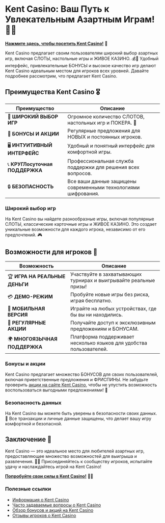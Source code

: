 # Kent Casino: Ваш Путь к Увлекательным Азартным Играм! 🎲✨

[**Нажмите здесь, чтобы посетить Kent Casino!**](https://brandplay.link/Fv2WP3js) 🤑

Kent Casino предлагает своим пользователям широкий выбор азартных игр, включая СЛОТЫ, настольные игры и ЖИВОЕ КАЗИНО. 💰🎉 Удобный интерфейс, привлекательные БОНУСЫ и высокое качество игр делают Kent Casino идеальным местом для игроков всех уровней. Давайте подробнее рассмотрим, что предлагает Kent Casino.

## Преимущества Kent Casino 🎖️

| **Преимущество**                 | **Описание**                                          |
|----------------------------------|------------------------------------------------------|
| 🌟 **ШИРОКИЙ ВЫБОР ИГР**         | Огромное количество СЛОТОВ, настольных игр и ПОКЕРА. 🎰 |
| 🎁 **БОНУСЫ И АКЦИИ**            | Регулярные предложения для НОВЫХ и постоянных игроков. |
| 🖥️ **ИНТУИТИВНЫЙ ИНТЕРФЕЙС**    | Удобный и понятный интерфейс для комфортной игры.     |
| 📞 **КРУГЛосуточная ПОДДЕРЖКА**  | Профессиональная служба поддержки для решения всех вопросов. |
| 🔒 **БЕЗОПАСНОСТЬ**               | Все ваши данные защищены современными технологиями шифрования. |

### Широкий выбор игр

На Kent Casino вы найдете разнообразные игры, включая популярные СЛОТЫ, классические карточные игры и ЖИВОЕ КАЗИНО. Это создает уникальные возможности для каждого игрока, независимо от его предпочтений. 🎮

## Возможности для игроков 🎲

| **Возможность**                  | **Описание**                                          |
|----------------------------------|------------------------------------------------------|
| 🏆 **ИГРА НА РЕАЛЬНЫЕ ДЕНЬГИ**   | Участвуйте в захватывающих турнирах и выигрывайте реальные призы! |
| 💳 **ДЕМО-РЕЖИМ**                | Пробуйте новые игры без риска, играя бесплатно.      |
| 📱 **МОБИЛЬНАЯ ВЕРСИЯ**          | Играйте на любых устройствах, где бы вы ни находились. |
| 🎉 **РЕГУЛЯРНЫЕ АКЦИИ**          | Получайте доступ к эксклюзивным предложениям и БОНУСАМ. |
| 🌍 **МНОГОЯЗЫЧНАЯ ПОДДЕРЖКА**    | Платформа поддерживает несколько языков для удобства пользователей. |

### Бонусы и акции

Kent Casino предлагает множество БОНУСОВ для своих пользователей, включая приветственные предложения и ФРИСПИНЫ. Не забудьте проверить [акции на сайте Kent Casino](https://brandplay.link/Fv2WP3js), чтобы не упустить возможность воспользоваться выгодными предложениями! 🎊

### Безопасность данных

На Kent Casino вы можете быть уверены в безопасности своих данных. 🔐 Все транзакции и личные данные защищены, что делает вашу игру комфортной и безопасной.

## Заключение 🎉

Kent Casino — это идеальное место для любителей азартных игр, предоставляющее множество возможностей для выигрыша и развлечения. 🌟💸 Присоединяйтесь к сообществу игроков, испытайте удачу и наслаждайтесь игрой на Kent Casino!

[**Попробуйте свои силы в Kent Casino!**](https://brandplay.link/Fv2WP3js) 💪🎊

### Полезные ссылки
- [Информация о Kent Casino](https://brandplay.link/Fv2WP3js)
- [Часто задаваемые вопросы о Kent Casino](https://brandplay.link/Fv2WP3js)
- [Обзор бонусов и акций на Kent Casino](https://brandplay.link/Fv2WP3js)
- [Отзывы игроков о Kent Casino](https://brandplay.link/Fv2WP3js)
